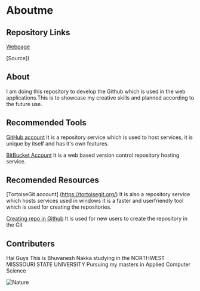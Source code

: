 # Aboutme

## Repository Links

[Webpage](https://github.com/bhuvaneshnakka/aboutme/edit/master/README.md)

[Source](

## About

I am doing this repository to develop the Github which is used in the web
applications.This is to showcase my creative skills and planned according
to the future use.

## Recommended Tools

[GitHub account](https://github.com/) It is a repository service which is used to host services, 
it is unique by itself and has it's own features.

[BitBucket Account](https://bitbucket.org/) It is a web based version control 
repository hosting service.

## Recomended Resources
[TortoiseGit account] (https://tortoisegit.org/) It is also a repository service which 
hosts services used in windows it is a faster and userfriendly tool which is used for
creating the repositories. 


[Creating repo in Github](https://help.github.com/articles/create-a-repo/) It is used 
for new users to create the repository in the Git

## Contributers

Hai Guys This is Bhuvanesh Nakka  studying in the NORTHWEST MISSSOURI STATE UNIVERSITY
Pursuing my masters in Applied Computer Science


![Nature](https://images.pexels.com/photos/459225/pexels-photo-459225.jpeg?auto=compress&cs=tinysrgb&dpr=1&w=500)
